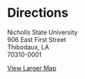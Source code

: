 Directions
==========

Nicholls State University\
 906 East First Street\
 Thibodaux, LA\
 70310-0001

[View Larger
Map](http://maps.google.com/maps?f=q&source=embed&hl=en&geocode=&q=Nicholls+State+University,+Thibodaux,+LA+906+East+First+Street&aq=&sll=29.791867,-90.802002&sspn=0.019869,0.046756&vpsrc=0&ie=UTF8&hq=906+East+First+Street&hnear=Nicholls+State+University,+Thibodaux,+Louisiana+70301&t=m&z=14&iwloc=A&cid=9394714185730256523&ll=29.794641,-90.801433)
